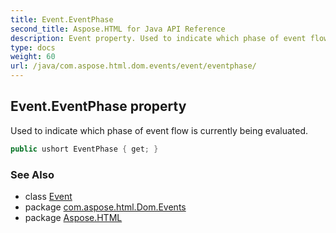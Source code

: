 ```yaml
---
title: Event.EventPhase
second_title: Aspose.HTML for Java API Reference
description: Event property. Used to indicate which phase of event flow is currently being evaluated
type: docs
weight: 60
url: /java/com.aspose.html.dom.events/event/eventphase/
---
```

## Event.EventPhase property

Used to indicate which phase of event flow is currently being evaluated.

```java
public ushort EventPhase { get; }
```

### See Also

* class [Event](../)
* package [com.aspose.html.Dom.Events](../../event/)
* package [Aspose.HTML](../../../)

